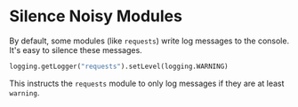 # Silence Noisy Modules

By default, some modules (like `requests`) write log messages to the console. It's easy to silence these messages.

```python
logging.getLogger("requests").setLevel(logging.WARNING)
```

This instructs the `requests` module to only log messages if they are at least `warning`.